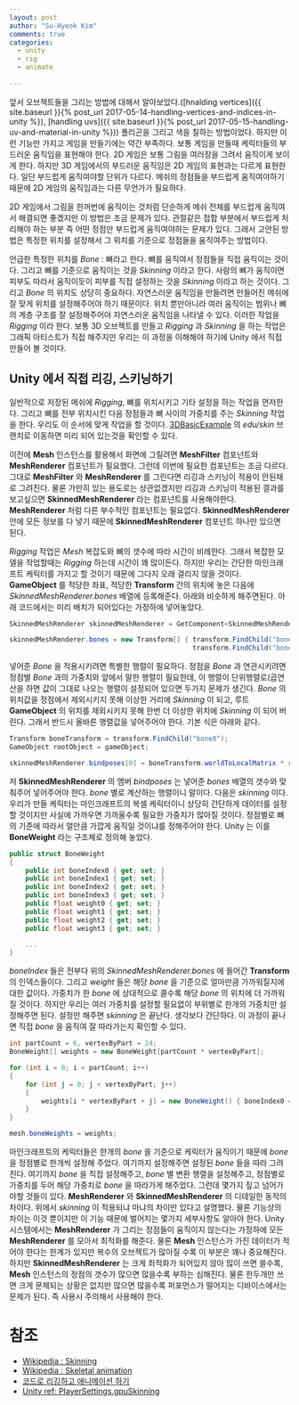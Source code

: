 ```yaml
---
layout: post
author: "Su-Hyeok Kim"
comments: true
categories:
  - unity
  - rig
  - animate
  
---
```


앞서 오브젝트들을 그리는 방법에 대해서 알아보았다.([hnalding vertices]({{ site.baseurl }}{% post_url 2017-05-14-handling-vertices-and-indices-in-unity %}), [handling uvs]({{ site.baseurl }}{% post_url 2017-05-15-handling-uv-and-material-in-unity %})) 폴리곤을 그리고 색을 칠하는 방법이었다. 하지만 이런 기능만 가지고 게임을 만들기에는 약간 부족하다. 보통 게임을 만들때 케릭터들의 부드러운 움직임을 표현해야 한다. 2D 게임은 보통 그림을 여러장을 그려서 움직이게 보이게 한다. 하지만 3D 게임에서의 부드러운 움직임은 2D 게임의 표현과는 다르게 표현한다. 일단 부드럽게 움직여야할 단위가 다르다. 메쉬의 정점들을 부드럽게 움직여야하기 때문에 2D 게임의 움직임과는 다른 무언가가 필요하다.

2D 게임에서 그림을 한꺼번에 움직이는 것처럼 단순하게 메쉬 전체를 부드럽게 움직여서 해결되면 좋겠지만 이 방법은 조금 문제가 있다. 관절같은 접합 부분에서 부드럽게 처리해야 하는 부분 즉 어떤 정점만 부드럽게 움직여야하는 문제가 있다. 그래서 고안된 방법은 특정한 위치를 설정해서 그 위치를 기준으로 정점들을 움직여주는 방법이다.

언급한 특정한 위치를 _Bone_ : 뼈라고 한다. 뼈를 움직여서 정점들을 직접 움직이는 것이다. 그리고 뼈를 기준으로 움직이는 것을 _Skinning_ 이라고 한다. 사람의 뼈가 움직이면 피부도 따라서 움직이듯이 피부를 직접 설정하는 것을 _Skinning_ 이라고 하는 것이다. 그리고 _Bone_ 의 위치도 상당히 중요하다. 자연스러운 움직임을 만들려면 만들어진 메쉬에 잘 맞게 위치를 설정해주어야 하기 때문이다. 위치 뿐만아니라 여러 움직이는 범위나 뼈의 계층 구조를 잘 설정해주어야 자연스러운 움직임을 나타낼 수 있다. 이러한 작업을 _Rigging_ 이라 한다. 보통 3D 오브젝트를 만들고 _Rigging_ 과 _Skinning_ 을 하는 작업은 그래픽 아티스트가 직접 해주지만 우리는 이 과정을 이해해야 하기에 Unity 에서 직접 만들어 볼 것이다.

<!-- more -->

## Unity 에서 직접 리깅, 스키닝하기

일반적으로 저장된 메쉬에 _Rigging_, 뼈를 위치시키고 기타 설정을 하는 작업을 먼저한다. 그리고 뼈를 전부 위치시킨 다음 정점들과 뼈 사이의 가중치를 주는 _Skinning_ 작업을 한다. 우리도 이 순서에 맞게 작업을 할 것이다. [3DBasicExample](https://github.com/hrmrzizon/3DBasicExample) 의 _edu/skin_ 브랜치로 이동하면 미리 되어 있는것을 확인할 수 있다.

이전에 __Mesh__ 인스턴스를 활용해서 화면에 그릴려면 __MeshFilter__ 컴포넌트와 __MeshRenderer__ 컴포넌트가 필요했다. 그런데 이번에 필요한 컴포넌트는 조금 다르다. 그대로 __MeshFilter__ 와 __MeshRenderer__ 를 그린다면 리깅과 스키닝이 적용이 안된채로 그려진다. 물론 가만히 있는 용도로는 상관없겠지만 리깅과 스키닝이 적용된 결과를 보고싶으면 __SkinnedMeshRenderer__ 라는 컴포넌트를 사용해야한다. __MeshRenderer__ 처럼 다른 부수적인 컴포넌트는 필요없다. __SkinnedMeshRenderer__ 안에 모든 정보를 다 넣기 때문에 __SkinnedMeshRenderer__ 컴포넌트 하나만 있으면 된다.

_Rigging_ 작업은 _Mesh_ 복잡도와 뼈의 갯수에 따라 시간이 비례한다. 그래서 복잡한 모델을 작업할때는 _Rigging_ 하는데 시간이 꽤 많이든다. 하지만 우리는 간단한 마인크래프트 케릭터를 가지고 할 것이기 때문에 그다지 오래 걸리지 않을 것이다. __GameObject__ 를 적당한 좌표, 적당한 __Transform__ 간의 위치에 놓은 다음에 _SkinnedMeshRenderer.bones_ 배열에 등록해준다. 아래와 비슷하게 해주면된다. 아래 코드에서는 미리 배치가 되어있다는 가정하에 넣어놓았다.

```C#
SkinnedMeshRenderer skinnedMeshRenderer = GetComponent<SkinnedMeshRenderer>();

skinnedMeshRenderer.bones = new Transform[] { transform.FindChild("bone0"), transform.FindChild("bone1"), transform.FindChild("bone2"),
                                              transform.FindChild("bone3"), transform.FindChild("bone4"), transform.FindChild("bone5") };

```

넣어준 _Bone_ 을 적용시키려면 특별한 행렬이 필요하다. 정점을 _Bone_ 과 연관시키려면 정점별 _Bone_ 과의 가중치와 앞에서 말한 행렬이 필요한데, 이 행렬이 단위행렬로(곱연산을 하면 값이 그대로 나오는 행렬이 설정되어 있으면 두가지 문제가 생긴다. _Bone_ 의 위치값을 정점에서 제외시키지 못해 이상한 거리에 _Skinning_ 이 되고, 루트 __GameObject__ 의 위치를 제외시키지 못해 한번 더 이상한 위치에 _Skinning_ 이 되어 버린다. 그래서 반드시 올바른 행렬값을 넣어주어야 한다. 기본 식은 아래와 같다.

```C#
Transform boneTransform = transform.FindChild("bone0");
GameObject rootObject = gameObject;

skinnedMeshRenderer.bindposes[0] = boneTransform.worldToLocalMatrix * rootObject.transform.localToWorldMatrix;
```

저 __SkinnedMeshRenderer__ 의 멤버 _bindposes_ 는 넣어준 _bones_ 배열의 갯수와 맞춰주어 넣어주어야 한다. _bone_ 별로 계산하는 행렬이니 말이다. 다음은 _skinning_ 이다. 우리가 만들 케릭터는 마인크래프트의 복셀 케릭터이니 상당히 간단하게 데이터를 설정할 것이지만 사실에 가까우면 가까울수록 필요한 가중치가 많아질 것이다. 정점별로 뼈의 기준에 따라서 얼만큼 가깝게 움직일 것이냐를 정해주어야 한다. Unity 는 이를 __BoneWeight__ 라는 구조체로 정의해 놓았다.

```C#
public struct BoneWeight
{
    public int boneIndex0 { get; set; }
    public int boneIndex1 { get; set; }
    public int boneIndex2 { get; set; }
    public int boneIndex3 { get; set; }
    public float weight0 { get; set; }
    public float weight1 { get; set; }
    public float weight2 { get; set; }
    public float weight3 { get; set; }

    ...
}
```

_boneIndex_ 들은 전부다 위의 _SkinnedMeshRenderer.bones_ 에 들어간 __Transform__ 의 인덱스들이다. 그리고 _weight_ 들은 해당 _bone_ 을 기준으로 얼마만큼 가까워질지에 대한 값이다. 가중치가 한 _bone_ 에 상대적으로 클수록 해당 _bone_ 의 위치에 더 가까워질 것이다. 하지만 우리는 여러 가중치를 설정할 필요없이 부위별로 한개의 가중치만 설정해주면 된다. 설정만 해주면 _skinning_ 은 끝난다. 생각보다 간단하다. 이 과정이 끝나면 직접 _bone_ 을 움직여 잘 따라가는지 확인할 수 있다.

```c#
int partCount = 6, vertexByPart = 24;
BoneWeight[] weights = new BoneWeight[partCount * vertexByPart];

for (int i = 0; i < partCount; i++)
{
    for (int j = 0; j < vertexByPart; j++)
    {
        weights[i * vertexByPart + j] = new BoneWeight() { boneIndex0 = i, weight0 = 1 };
    }
}

mesh.boneWeights = weights;
```

마인크래프트의 케릭터들은 한개의 _bone_ 을 기준으로 케릭터가 움직이기 때문에 _bone_ 을 정점별로 한개씩 설정해 주었다. 여기까지 설정해주면 설정된 _bone_ 들을 따라 그려진다. 여기까지 _bone_ 을 직접 설정해주고, _bone_ 별 변환 행렬을 설정해주고, 정점별로 가중치를 두어 해당 가중치로 _bone_ 을 따라가게 해주었다. 그런데 몇가지 짚고 넘어가야할 것들이 있다. __MeshRenderer__ 와 __SkinnedMeshRenderer__ 의 디테일한 동작의 차이다. 위에서 _skinning_ 이 적용되냐 마냐의 차이만 있다고 설명했다. 물론 기능상의 차이는 이것 뿐이지만 이 기능 때문에 벌어지는 몇가지 세부사항도 알아야 한다. Unity 시스템에서는 __MeshRenderer__ 가 그리는 정점들이 움직이지 않는다는 가정하에 모든 __MeshRenderer__ 를 모아서 최적화를 해준다. 물론 __Mesh__ 인스턴스가 가진 데이터가 적어야 한다는 한계가 있지만 복수의 오브젝트가 많아질 수록 이 부분은 꽤나 중요해진다. 하지만 __SkinnedMeshRenderer__ 는 크게 최적화가 되어있지 않아 많이 쓰면 쓸수록, __Mesh__ 인스턴스의 정점의 갯수가 많으면 많을수록 부하는 심해진다. 물론 한두개만 쓰면 크게 문제되는 상황은 없지만 많으면 많을수록 퍼포먼스가 떨어지는 디바이스에서는 문제가 된다. 즉 사용시 주의해서 사용해야 한다.

# 참조

- [Wikipedia : Skinning](https://en.wikipedia.org/wiki/Skinning)
- [Wikipedia : Skeletal animation](https://en.wikipedia.org/wiki/Skeletal_animation)
- [코드로 리깅하고 애니메이션 하기](https://github.com/GameEngineStudy/CodeRigging)
- [Unity ref: PlayerSettings.gpuSkinning](https://docs.unity3d.com/ScriptReference/PlayerSettings-gpuSkinning.html)
